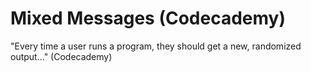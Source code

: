 # Mixed Messages (Codecademy)

"Every time a user runs a program, they should get a new, randomized output..." (Codecademy)
